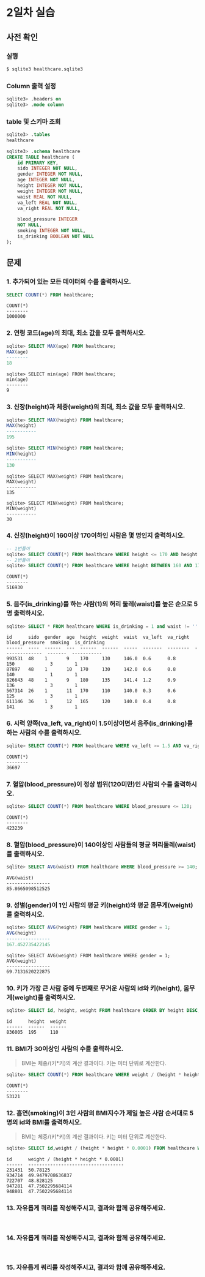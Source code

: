 # 2일차 실습

## 사전 확인

### 실행

```bash
$ sqlite3 healthcare.sqlite3 
```

### Column 출력 설정

```sql
sqlite3> .headers on 
sqlite3> .mode column
```

### table 및 스키마 조회

```sql
sqlite3> .tables
healthcare

sqlite3> .schema healthcare
CREATE TABLE healthcare (
    id PRIMARY KEY,        
    sido INTEGER NOT NULL, 
    gender INTEGER NOT NULL,
    age INTEGER NOT NULL,  
    height INTEGER NOT NULL,
    weight INTEGER NOT NULL,
    waist REAL NOT NULL,   
    va_left REAL NOT NULL, 
    va_right REAL NOT NULL,

    blood_pressure INTEGER 
    NOT NULL,
    smoking INTEGER NOT NULL,
    is_drinking BOOLEAN NOT NULL
);
```

## 문제

### 1. 추가되어 있는 모든 데이터의 수를 출력하시오.

```sql
SELECT COUNT(*) FROM healthcare;
```

```
COUNT(*)
--------
1000000
```

### 2. 연령 코드(age)의 최대, 최소 값을 모두 출력하시오. 

```sql
sqlite> SELECT MAX(age) FROM healthcare;
MAX(age)
--------
18
```

```
sqlite> SELECT min(age) FROM healthcare;
min(age)
--------
9
```

### 3. 신장(height)과 체중(weight)의 최대, 최소 값을 모두 출력하시오.

```sql
sqlite> SELECT MAX(height) FROM healthcare;
MAX(height)
-----------
195

sqlite> SELECT MIN(height) FROM healthcare;
MIN(height)
-----------
130
```

```
sqlite> SELECT MAX(weight) FROM healthcare;
MAX(weight)
-----------
135

sqlite> SELECT MIN(weight) FROM healthcare;
MIN(weight)
-----------
30
```

### 4. 신장(height)이 160이상 170이하인 사람은 몇 명인지 출력하시오.

```sql
-- 1번풀이
sqlite> SELECT COUNT(*) FROM healthcare WHERE height <= 170 AND height >= 160;
-- 2번풀이
sqlite> SELECT COUNT(*) FROM healthcare WHERE height BETWEEN 160 AND 170;
```

```
COUNT(*)
--------
516930
```

### 5. 음주(is_drinking)를 하는 사람(1)의 허리 둘레(waist)를 높은 순으로 5명 출력하시오. 

```sql
sqlite> SELECT * FROM healthcare WHERE is_drinking = 1 and waist != '' ORDER BY waist DESC LIMIT 5;
```

```
id      sido  gender  age  height  weight  waist  va_left  va_right  blood_pressure  smoking  is_drinking
------  ----  ------  ---  ------  ------  -----  -------  --------  --------------  -------  -----------
993531  48    1       9    170     130     146.0  0.6      0.8       150             3        1
87897   48    1       10   170     130     142.0  0.6      0.8       140             1        1
826643  48    1       9    180     135     141.4  1.2      0.9       136             3        1
567314  26    1       11   170     110     140.0  0.3      0.6       125             3        1
611146  36    1       12   165     120     140.0  0.4      0.8       141             3        1
```

### 6. 시력 양쪽(va_left, va_right)이 1.5이상이면서 음주(is_drinking)를 하는 사람의 수를 출력하시오.

```sql
sqlite> SELECT COUNT(*) FROM healthcare WHERE va_left >= 1.5 AND va_right >= 1.5 AND is_drinking = 1;
```

```
COUNT(*)
--------
36697
```

### 7. 혈압(blood_pressure)이 정상 범위(120미만)인 사람의 수를 출력하시오.

```sql
sqlite> SELECT COUNT(*) FROM healthcare WHERE blood_pressure <= 120;
```

```
COUNT(*)
--------
423239
```

### 8. 혈압(blood_pressure)이 140이상인 사람들의 평균 허리둘레(waist)를 출력하시오.

```sql
sqlite> SELECT AVG(waist) FROM healthcare WHERE blood_pressure >= 140;
```

```
AVG(waist)
----------------
85.8665098512525
```

### 9. 성별(gender)이 1인 사람의 평균 키(height)와 평균 몸무게(weight)를 출력하시오.

```sql
sqlite> SELECT AVG(height) FROM healthcare WHERE gender = 1;
AVG(height)
----------------
167.452735422145
```

```
sqlite> SELECT AVG(weight) FROM healthcare WHERE gender = 1;
AVG(weight)
----------------
69.7131620222875
```

### 10. 키가 가장 큰 사람 중에 두번째로 무거운 사람의 id와 키(height), 몸무게(weight)를 출력하시오.

```sql
sqlite> SELECT id, height, weight FROM healthcare ORDER BY height DESC, weight DESC LIMIT 1 OFFSET 1;
```

```
id      height  weight
------  ------  ------
836005  195     110
```

### 11. BMI가 30이상인 사람의 수를 출력하시오. 

> BMI는 체중/(키*키)의 계산 결과이다. 
> 키는 미터 단위로 계산한다.

```sql
sqlite> SELECT COUNT(*) FROM healthcare WHERE weight / (height * height * 0.0001) >= 30;
```

```
COUNT(*)
--------
53121
```

### 12. 흡연(smoking)이 3인 사람의 BMI지수가 제일 높은 사람 순서대로 5명의 id와 BMI를 출력하시오.

> BMI는 체중/(키*키)의 계산 결과이다. 
> 키는 미터 단위로 계산한다.

```sql
sqlite> SELECT id,weight / (height * height * 0.0001) FROM healthcare WHERE smoking = 3 ORDER BY weight / (height * height * 0.0001) DESC LIMIT 5;
```

```
id      weight / (height * height * 0.0001)
------  -----------------------------------
231431  50.78125
934714  49.9479708636837
722707  48.828125
947281  47.7502295684114
948801  47.7502295684114
```

### 13. 자유롭게 쿼리를 작성해주시고, 결과와 함께 공유해주세요.

```sql
```

```
```

### 14. 자유롭게 쿼리를 작성해주시고, 결과와 함께 공유해주세요.

```sql
```

```
```

### 15. 자유롭게 쿼리를 작성해주시고, 결과와 함께 공유해주세요.

```sql
```

```
```